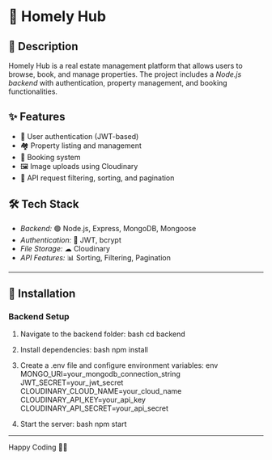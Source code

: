 # 🏡 Homely Hub

## 📌 Description
Homely Hub is a real estate management platform that allows users to browse, book, and manage properties. The project includes a *Node.js backend* with authentication, property management, and booking functionalities.

## ✨ Features
- 🔐 User authentication (JWT-based)
- 🏘 Property listing and management
- 📅 Booking system
- 🖼 Image uploads using Cloudinary
- 🔎 API request filtering, sorting, and pagination

## 🛠 Tech Stack
- *Backend:* 🟢 Node.js, Express, MongoDB, Mongoose
- *Authentication:* 🔑 JWT, bcrypt
- *File Storage:* ☁ Cloudinary
- *API Features:* 📊 Sorting, Filtering, Pagination

---

## 🚀 Installation

### Backend Setup
1. Navigate to the backend folder:
    bash
    cd backend
    

2. Install dependencies:
    bash
    npm install
    

3. Create a .env file and configure environment variables:
    env
    MONGO_URI=your_mongodb_connection_string
    JWT_SECRET=your_jwt_secret
    CLOUDINARY_CLOUD_NAME=your_cloud_name
    CLOUDINARY_API_KEY=your_api_key
    CLOUDINARY_API_SECRET=your_api_secret
    

4. Start the server:
    bash
    npm start
    

---

Happy Coding 🚀🎯
